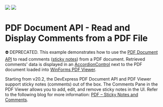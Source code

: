 <!-- default badges list -->
[![](https://img.shields.io/badge/Open_in_DevExpress_Support_Center-FF7200?style=flat-square&logo=DevExpress&logoColor=white)](https://supportcenter.devexpress.com/ticket/details/T830480)
[![](https://img.shields.io/badge/📖_How_to_use_DevExpress_Examples-e9f6fc?style=flat-square)](https://docs.devexpress.com/GeneralInformation/403183)
<!-- default badges end -->
# PDF Document API - Read and Display Comments from a PDF File

⛔ DEPRECATED. This example demonstrates how to use the [PDF Document API](https://docs.devexpress.com/OfficeFileAPI/16491/pdf-document-api) to read comments ([sticky notes](https://documentation.devexpress.com/OfficeFileAPI/DevExpress.Pdf.PdfTextAnnotation.class)) from a PDF document. Retrieved comments' data is displayed in an [AccordionControl](https://docs.devexpress.com/WindowsForms/114553/controls-and-libraries/navigation-controls/accordion-control) next to the PDF document loaded into [WinForms PDF Viewer](https://docs.devexpress.com/WindowsForms/15216/controls-and-libraries/pdf-viewer). 

Starting from v20.2, the DevExpress PDF Document API and PDF Viewer support sticky notes (comments) out of the box. The Comments Pane in the PDF Viewer allows you to add, edit, and remove sticky notes in the UI. Refer to the following blog for more information: [PDF – Sticky Notes and Comments](https://community.devexpress.com/blogs/office/archive/2020/11/17/pdf-sticky-notes-and-comments.aspx).

